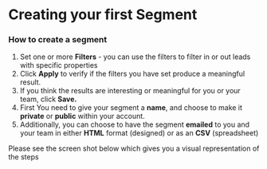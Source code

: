 # Creating your first Segment

### How to create a segment

1. Set one or more **Filters** - you can use the filters to filter in or out leads with specific properties
2. Click **Apply** to verify if the filters you have set produce a meaningful result.
3. If you think the results are interesting or meaningful for you or your team, click **Save.**
4. First You need to give your segment a **name**, and choose to make it **private** or **public** within your account.
5. Additionally, you can choose to have the segment **emailed** to you and your team in either **HTML** format (designed) or as an **CSV** (spreadsheet)

Please see the screen shot below which gives you a visual representation of the steps

<figure><img src="https://d33v4339jhl8k0.cloudfront.net/docs/assets/565e1cb7c697915b26a5c214/images/596e33f22c7d3a73488b3222/file-9FhRfnL5JH.png" alt=""><figcaption></figcaption></figure>

